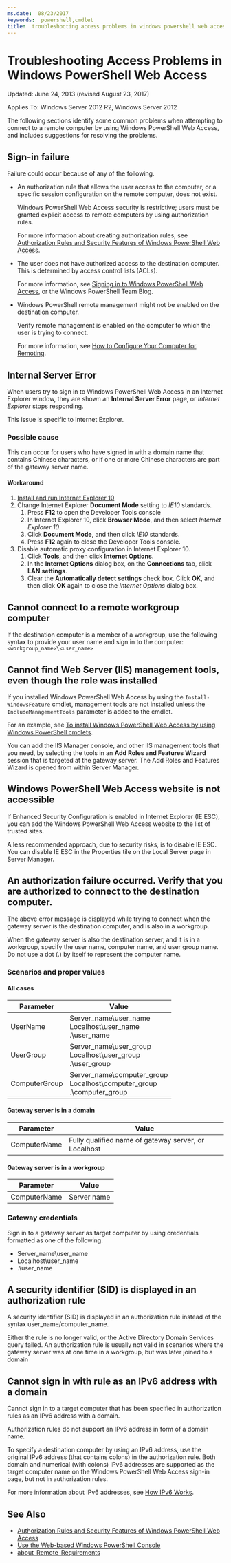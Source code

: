 ```yaml
---
ms.date:  08/23/2017
keywords:  powershell,cmdlet
title:  troubleshooting access problems in windows powershell web access
---
```


# Troubleshooting Access Problems in Windows PowerShell Web Access

Updated: June 24, 2013 (revised August 23, 2017)

Applies To: Windows Server 2012 R2, Windows Server 2012

The following sections identify some common problems when
attempting to connect to a remote computer
by using Windows PowerShell Web Access,
and includes suggestions for resolving the problems.

## Sign-in failure

Failure could occur because of any of the following.

- An authorization rule that allows the user access to the computer, or a specific session configuration on the remote computer, does not exist.

  Windows PowerShell Web Access security is restrictive; users must be granted explicit access to remote computers by using authorization rules.

  For more information about creating authorization rules, see [Authorization Rules and Security Features of Windows PowerShell Web Access](authorization-rules-and-security-features-of-windows-powershell-web-access.md).

- The user does not have authorized access to the destination computer. This is determined by access control lists (ACLs).

  For more information, see [Signing in to Windows PowerShell Web Access](use-the-web-based-windows-powershell-console.md#signing-in-to-windows-powershell-web-access), or the Windows PowerShell Team Blog.

- Windows PowerShell remote management might not be enabled on the destination computer.

  Verify remote management is enabled on the computer to which the user is trying to connect.

  For more information, see [How to Configure Your Computer for Remoting](https://docs.microsoft.com/powershell/module/microsoft.powershell.core/about/about_remote_requirements#how-to-configure-your-computer-for-remoting).

## Internal Server Error

When users try to sign in to Windows PowerShell Web Access in an Internet
Explorer window, they are shown an **Internal Server Error** page,
or *Internet Explorer* stops responding.

This issue is specific to Internet Explorer.

### Possible cause

This can occur for users who have signed in with a domain name that contains
Chinese characters, or if one or more Chinese characters are part of the
gateway server name.

#### Workaround

1. [Install and run Internet Explorer 10](https://ie.microsoft.com/testdrive/info/downloads/Default.html)
1. Change Internet Explorer **Document Mode** setting to *IE10* standards.
   1. Press **F12** to open the Developer Tools console
   1. In Internet Explorer 10, click **Browser Mode**, and then select *Internet Explorer 10*.
   1. Click **Document Mode**, and then click *IE10* standards.
   1. Press **F12** again to close the Developer Tools console.
1. Disable automatic proxy configuration in Internet Explorer 10.
   1. Click **Tools**, and then click **Internet Options**.
   1. In the **Internet Options** dialog box, on the **Connections** tab, click **LAN settings**.
   1. Clear the **Automatically detect settings** check box. Click **OK**, and then click **OK** again to close the *Internet Options* dialog box.

## Cannot connect to a remote workgroup computer

If the destination computer is a member of a workgroup, use the following syntax to provide your user name and sign in to the computer: `<workgroup_name>\<user_name>`

## Cannot find Web Server (IIS) management tools, even though the role was installed

If you installed Windows PowerShell Web Access by using the
`Install-WindowsFeature` cmdlet,
management tools are not installed unless the `-IncludeManagementTools`
parameter is added to the cmdlet.

For an example, see [To install Windows PowerShell Web Access by using Windows PowerShell cmdlets](install-and-use-windows-powershell-web-access.md#to-install-windows-powershell-web-access-by-using-windows-powershell-cmdlets).

You can add the IIS Manager console,
and other IIS management tools that you need,
by selecting the tools in an **Add Roles and Features Wizard** session that
is targeted at the gateway server.
The Add Roles and Features Wizard is opened from within Server Manager.

## Windows PowerShell Web Access website is not accessible

If Enhanced Security Configuration is enabled in Internet Explorer (IE ESC),
you can add the Windows PowerShell Web Access website to the list of trusted
sites.

A less recommended approach, due to security risks, is to disable IE ESC.
You can disable IE ESC in the Properties tile on the Local Server page in
Server Manager.

## An authorization failure occurred. Verify that you are authorized to connect to the destination computer.

The above error message is displayed while trying to connect when the
gateway server is the destination computer, and is also in a workgroup.

When the gateway server is also the destination server,
and it is in a workgroup, specify the user name, computer name,
and user group name.
Do not use a dot (.) by itself to represent the computer name.

### Scenarios and proper values

#### All cases

Parameter | Value
-- | --
UserName | Server\_name\\user\_name<br/>Localhost\\user\_name<br/>.\\user\_name
UserGroup | Server\_name\\user\_group<br/>Localhost\\user\_group<br/>.\\user\_group
ComputerGroup | Server\_name\\computer\_group<br/>Localhost\\computer\_group<br/>.\\computer\_group

#### Gateway server is in a domain

Parameter | Value
-- | --
ComputerName | Fully qualified name of gateway server, or Localhost

#### Gateway server is in a workgroup

Parameter | Value
-- | --
ComputerName | Server name

### Gateway credentials

Sign in to a gateway server as target computer by using credentials
formatted as one of the following.

- Server\_name\\user\_name
- Localhost\\user\_name
- .\\user\_name

## A security identifier (SID) is displayed in an authorization rule

A security identifier (SID) is displayed in an authorization rule instead
of the syntax user\_name/computer\_name.

Either the rule is no longer valid, or the Active Directory Domain Services
query failed.
An authorization rule is usually not valid in scenarios where the gateway
server was at one time in a workgroup, but was later joined to a domain

## Cannot sign in with rule as an IPv6 address with a domain

Cannot sign in to a target computer that has been specified in authorization
rules as an IPv6 address with a domain.

Authorization rules do not support an IPv6 address in form of a domain name.

To specify a destination computer by using an IPv6 address,
use the original IPv6 address (that contains colons) in the authorization
rule.
Both domain and numerical (with colons) IPv6 addresses are supported as the
target computer name on the Windows PowerShell Web Access sign-in page,
but not in authorization rules.

For more information about IPv6 addresses, see [How IPv6 Works](https://technet.microsoft.com/library/cc781672(v=ws.10).aspx).

## See Also

- [Authorization Rules and Security Features of Windows PowerShell Web Access](https://technet.microsoft.com/en-us/library/dn282394(v=ws.11).aspx)
- [Use the Web-based Windows PowerShell Console](https://technet.microsoft.com/en-us/library/hh831417(v=ws.11).aspx)
- [about_Remote_Requirements](https://docs.microsoft.com/powershell/module/microsoft.powershell.core/about/about_remote_requirements)